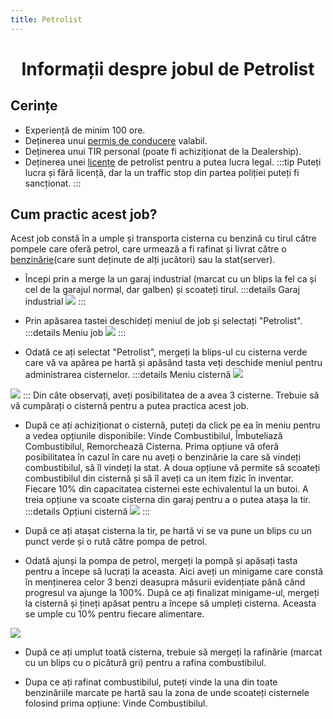 ```yaml
---
title: Petrolist
---
```


<script setup> 
    import KeyIcon from '../.vitepress/components/KeyIcon.vue'
</script>

# <center>Informații despre jobul de Petrolist</center>

## Cerințe

- Experiență de minim 100 ore.
- Deținerea unui [permis de conducere](/general/scoala) valabil.
- Deținerea unui TIR personal (poate fi achiziționat de la Dealership).
- Deținerea unei [licențe](/general/licente) de petrolist pentru a putea lucra legal.
:::tip 
Puteți lucra și fără licență, dar la un traffic stop din partea poliției puteți fi sancționat.
:::

## Cum practic acest job?

Acest job constă în a umple și transporta cisterna cu benzină cu tirul către pompele care oferă petrol, care urmează a fi rafinat și livrat către o [benzinărie](/proprietati/benzinarii)(care sunt deținute de alți jucători) sau la stat(server).

- Începi prin a merge la un garaj industrial (marcat cu un blips la fel ca și cel de la garajul normal, dar galben) și scoateți tirul.
:::details Garaj industrial
![](https://i.imgur.com/ZC1aSuC.png)
:::

- Prin apăsarea tastei <KeyIcon keyType="j"/> deschideți meniul de job și selectați "Petrolist".
:::details Meniu job
![](https://i.imgur.com/uNa9esJ.png)
:::

- Odată ce ați selectat "Petrolist", mergeți la blips-ul cu cisterna verde care vă va apărea pe hartă și apăsând tasta <KeyIcon keyType="q"/> veți deschide meniul pentru administrarea cisternelor.
:::details Meniu cisternă
![](https://i.imgur.com/vgFfOlU.png)

![](https://i.imgur.com/Jajjzk3.png)
:::
Din câte observați, aveți posibilitatea de a avea 3 cisterne. Trebuie să vă cumpărați o cisternă pentru a putea practica acest job.

- După ce ați achiziționat o cisternă, puteți da click pe ea în meniu pentru a vedea opțiunile disponibile: Vinde Combustibilul, Îmbuteliază Combustibilul, Remorchează Cisterna. Prima opțiune vă oferă posibilitatea în cazul în care nu aveți o benzinărie la care să vindeți combustibilul, să îl vindeți la stat. A doua opțiune vă permite să scoateți combustibilul din cisternă și să îl aveți ca un item fizic în inventar. Fiecare 10% din capacitatea cisternei este echivalentul la un butoi. A treia opțiune va scoate cisterna din garaj pentru a o putea atașa la tir.
:::details Opțiuni cisternă
![](https://i.imgur.com/uUtD8oV.png)
:::

- După ce ați atașat cisterna la tir, pe hartă vi se va pune un blips cu un punct verde și o rută către pompa de petrol.

- Odată ajunși la pompa de petrol, mergeți la pompă și apăsați tasta <KeyIcon keyType="e"/> pentru a începe să lucrați la aceasta. Aici aveți un minigame care constă în menținerea celor 3 benzi deasupra măsurii evidențiate până când progresul va ajunge la 100%. După ce ați finalizat minigame-ul, mergeți la cisternă și țineți apăsat <KeyIcon keyType="e"/> pentru a începe să umpleți cisterna. Aceasta se umple cu 10% pentru fiecare alimentare.

![](https://i.imgur.com/qrCY6cN.gif)

- După ce ați umplut toată cisterna, trebuie să mergeți la rafinărie (marcat cu un blips cu o picătură gri) pentru a rafina combustibilul.

- Dupa ce ați rafinat combustibilul, puteți vinde la una din toate benzinăriile marcate pe hartă sau la zona de unde scoateți cisternele folosind prima opțiune: Vinde Combustibilul.



